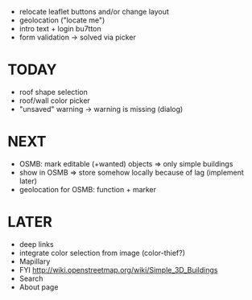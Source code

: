
- relocate leaflet buttons and/or change layout
- geolocation ("locate me")
- intro text + login bu7tton
- form validation -> solved via picker


# TODAY

- roof shape selection
- roof/wall color picker
- "unsaved" warning -> warning is missing (dialog)



# NEXT

- OSMB: mark editable (+wanted) objects => only simple buildings
- show in OSMB => store somehow locally because of lag (implement later)
- geolocation for OSMB: function + marker


# LATER

- deep links
- integrate color selection from image (color-thief?)
- Mapillary
- FYI http://wiki.openstreetmap.org/wiki/Simple_3D_Buildings
- Search
- About page